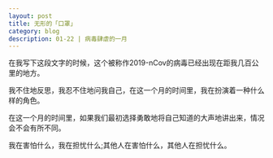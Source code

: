 ```yaml
---
layout: post
title: 无形的「口罩」   
category: blog
description: 01-22 | 病毒肆虐的一月
---
```


在我写下这段文字的时候，这个被称作2019-nCov的病毒已经出现在距我几百公里的地方。

我不住地反思，我忍不住地问我自己，在这一个月的时间里，我在扮演着一种什么样的角色。

在这一个月的时间里，如果我们最初选择勇敢地将自己知道的大声地讲出来，情况会不会有所不同。

我在害怕什么，我在担忧什么;其他人在害怕什么，其他人在担忧什么。
